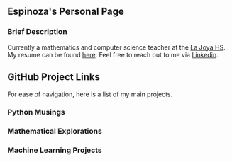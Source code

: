 ## Espinoza's Personal Page

### Brief Description

Currently a mathematics and computer science teacher at the [La Joya HS](https://ljhs.lajoyaisd.com/). My resume can be found [here](https://raw.githubusercontent.com/0x17io/0x17io.github.io/main/jre_resume.pdf). Feel free to reach out to me via [Linkedin](https://www.linkedin.com/in/jose-ruben-espinoza/).

## GitHub Project Links
For ease of navigation, here is a list of my main projects.
### Python Musings

### Mathematical Explorations

### Machine Learning Projects
